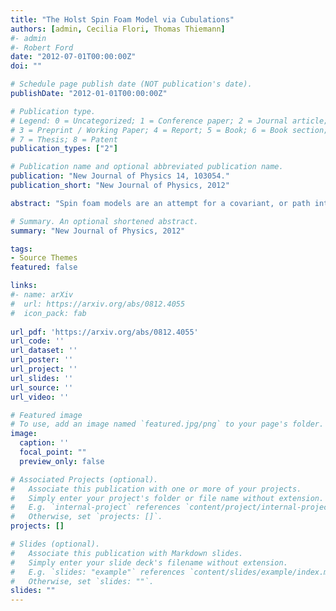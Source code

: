 ```yaml
---
title: "The Holst Spin Foam Model via Cubulations"
authors: [admin, Cecilia Flori, Thomas Thiemann]
#- admin
#- Robert Ford
date: "2012-07-01T00:00:00Z"
doi: ""

# Schedule page publish date (NOT publication's date).
publishDate: "2012-01-01T00:00:00Z"

# Publication type.
# Legend: 0 = Uncategorized; 1 = Conference paper; 2 = Journal article;
# 3 = Preprint / Working Paper; 4 = Report; 5 = Book; 6 = Book section;
# 7 = Thesis; 8 = Patent
publication_types: ["2"]

# Publication name and optional abbreviated publication name.
publication: "New Journal of Physics 14, 103054."
publication_short: "New Journal of Physics, 2012"

abstract: "Spin foam models are an attempt for a covariant, or path integral formulation of canonical loop quantum gravity. The construction of such models usually rely on the Plebanski formulation of general relativity as a constrained BF theory and is based on the discretization of the action on a simplicial triangulation, which may be viewed as an ultraviolet regulator. The triangulation dependence can be removed by means of group field theory techniques, which allows one to sum over all triangulations. The main tasks for these models are the correct quantum implementation of the Plebanski constraints, the existence of a semiclassical sector implementing additional \"Regge-like\" constraints arising from simplicial triangulations, and the definition of the physical inner product of loop quantum gravity via group field theory. Here we propose a new approach to tackle these issues stemming directly from the Holst action for general relativity, which is also a proper starting point for canonical loop quantum gravity. The discretization is performed by means of a \"cubulation\" of the manifold rather than a triangulation. We give a direct interpretation of the resulting spin foam model as a generating functional for the n-point functions on the physical Hilbert space at finite regulator. This paper focuses on ideas and tasks to be performed before the model can be taken seriously. However, our analysis reveals some interesting features of this model: first, the structure of its amplitudes differs from the standard spin foam models. Second, the tetrad n-point functions admit a \"Wick-like\" structure. Third, the restriction to simple representations does not automatically occur -- unless one makes use of the time gauge, just as in the classical theory."

# Summary. An optional shortened abstract.
summary: "New Journal of Physics, 2012"

tags:
- Source Themes
featured: false

links:
#- name: arXiv
#  url: https://arxiv.org/abs/0812.4055
#  icon_pack: fab
  
url_pdf: 'https://arxiv.org/abs/0812.4055'
url_code: ''
url_dataset: ''
url_poster: ''
url_project: ''
url_slides: ''
url_source: ''
url_video: ''

# Featured image
# To use, add an image named `featured.jpg/png` to your page's folder. 
image:
  caption: ''
  focal_point: ""
  preview_only: false

# Associated Projects (optional).
#   Associate this publication with one or more of your projects.
#   Simply enter your project's folder or file name without extension.
#   E.g. `internal-project` references `content/project/internal-project/index.md`.
#   Otherwise, set `projects: []`.
projects: []

# Slides (optional).
#   Associate this publication with Markdown slides.
#   Simply enter your slide deck's filename without extension.
#   E.g. `slides: "example"` references `content/slides/example/index.md`.
#   Otherwise, set `slides: ""`.
slides: ""
---
```

